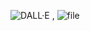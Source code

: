 ![DALL·E ,](https://github.com/user-attachments/assets/b41677c5-2440-4d22-b0d2-18054af7b125)
![file](https://github.com/user-attachments/assets/1dae68d7-5823-4452-9b3e-f8e8b454b1de)

